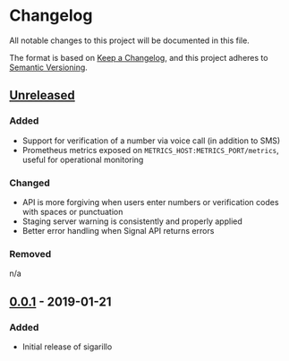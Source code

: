 # Changelog

All notable changes to this project will be documented in this file.

The format is based on [Keep a Changelog](https://keepachangelog.com/en/1.0.0/),
and this project adheres to [Semantic
Versioning](https://semver.org/spec/v2.0.0.html).

## [Unreleased]

### Added

- Support for verification of a number via voice call (in addition to SMS)
- Prometheus metrics exposed on `METRICS_HOST:METRICS_PORT/metrics`, useful for operational monitoring

### Changed

- API is more forgiving when users enter numbers or verification codes with
  spaces or punctuation
- Staging server warning is consistently and properly applied
- Better error handling when Signal API returns errors

### Removed

n/a

## [0.0.1] - 2019-01-21

### Added

- Initial release of sigarillo

[unreleased]: https://gitlab.com/digiresilience/link/sigarillo/compare/0.0.1...master
[0.0.1]: https://gitlab.com/digiresilience/link/sigarillo/commits/0.0.1
